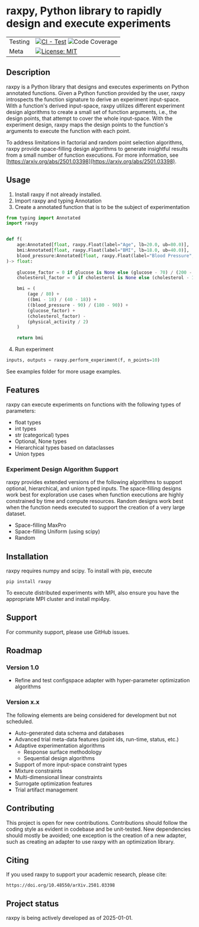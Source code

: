 # raxpy, Python library to rapidly design and execute experiments
| | |
|---|---|
| Testing | [![CI - Test](https://github.com/neil-r/raxpy/actions/workflows/unit_tests.yml/badge.svg)](https://github.com/neil-r/raxpy/actions/workflows/unit_tests.yml) ![Code Coverage](https://img.shields.io/badge/dynamic/json?url=https%3A%2F%2Fraw.githubusercontent.com%2Fneil-r%2Fraxpy%2Fmain%2Fcoverage.json%3Ftoken%3DGHSAT0AAAAAACUX5ZW2YBA4DDCOU27KJPKSZVKMFCA&query=%24.totals.percent_covered_display&suffix=%25&label=Code%20Coverage&color=Green) |
| Meta | [![License: MIT](https://img.shields.io/badge/License-MIT-yellow.svg)](https://github.com/neil-r/raxpy/blob/main/LICENSE)

## Description
raxpy is a Python library that designs and executes experiments on Python annotated functions. Given a Python function provided by the user, raxpy introspects the function signature to derive an experiment input-space. With a function's derived input-space, raxpy utilizes different experiment design algorithms to create a small set of function arguments, i.e., the design points, that attempt to cover the whole input-space. With the experiment design, raxpy maps the design points to the function's arguments to execute the function with each point.  

To address limitations in factorial and random point selection algorithms, raxpy provide space-filling design algorithms to generate insightful results from a small number of function executions. For more information, see [https://arxiv.org/abs/2501.03398](https://arxiv.org/abs/2501.03398).

## Usage

 1. Install raxpy if not already installed.
 2. Import raxpy and typing Annotation
 3. Create a annotated function that is to be the subject of experimentation 

```python
from typing import Annotated
import raxpy


def f(
    age:Annotated[float, raxpy.Float(label="Age", lb=20.0, ub=80.0)],
    bmi:Annotated[float, raxpy.Float(label="BMI", lb=18.0, ub=40.0)],
    blood_pressure:Annotated[float, raxpy.Float(label="Blood Pressure", lb=90.0, ub=180.0)]
)-> float:
    
    glucose_factor = 0 if glucose is None else (glucose - 70) / (200 - 70)
    cholesterol_factor = 0 if cholesterol is None else (cholesterol - 150) / (300 - 150)

    bmi = (
        (age / 80) +
        ((bmi - 18) / (40 - 18)) +
        ((blood_pressure - 90) / (180 - 90)) +
        (glucose_factor) +
        (cholesterol_factor) -
        (physical_activity / 2)
    )

    return bmi
```
 4. Run experiment 
 
```python
inputs, outputs = raxpy.perform_experiment(f, n_points=10)
```

See examples folder for more usage examples.

## Features

raxpy can execute experiments on functions with the following types of parameters:
- float types
- int types
- str (categorical) types
- Optional, None types  
- Hierarchical types based on dataclasses
- Union types

### Experiment Design Algorithm Support

raxpy provides extended versions of the following algorithms to support optional, hierarchical, and union typed inputs. The space-filling designs work best for exploration use cases when function executions are highly constrained by time and compute resources. Random designs work best when the function needs executed to support the creation of a very large dataset.

 - Space-filling MaxPro
 - Space-filling Uniform (using scipy)
 - Random

## Installation

raxpy requires numpy and scipy.  To install with pip, execute

```
pip install raxpy
```

To execute distributed experiments with MPI, also ensure you have the appropriate MPI cluster and install mpi4py. 

## Support

For community support, please use GitHub issues. 

## Roadmap

### Version 1.0

- Refine and test configspace adapter with hyper-parameter optimization algorithms

### Version x.x

The following elements are being considered for development but not scheduled. 

- Auto-generated data schema and databases
- Advanced trial meta-data features (point ids, run-time, status, etc.)
- Adaptive experimentation algorithms
  - Response surface methodology
  - Sequential design algorithms
 - Support of more input-space constraint types
  - Mixture constraints
  - Multi-dimensional linear constraints
- Surrogate optimization features
- Trial artifact management

## Contributing
This project is open for new contributions. Contributions should follow the coding style as evident in codebase and be unit-tested. New dependencies should mostly be avoided; one exception is the creation of a new adapter, such as creating an adapter to use raxpy with an optimization library.

## Citing

If you used raxpy to support your academic research, please cite:

```
https://doi.org/10.48550/arXiv.2501.03398
```

## Project status

raxpy is being actively developed as of 2025-01-01.
